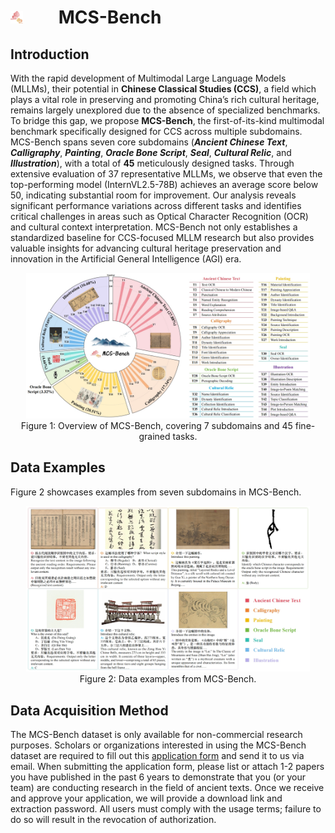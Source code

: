 <h1>
  <img src="images/figure1.png" width="20" height="20" style="margin-right: 50px; display: inline-block;" />
  MCS-Bench
</h1>


## Introduction

With the rapid development of Multimodal Large Language Models (MLLMs), their potential in **Chinese Classical Studies (CCS)**, a field which plays a vital role in preserving and promoting China’s rich cultural heritage, remains largely unexplored due to the absence of specialized benchmarks. To bridge this gap, we propose **MCS-Bench**, the first-of-its-kind multimodal benchmark specifically designed for CCS across multiple subdomains. MCS-Bench spans seven core subdomains (***Ancient Chinese Text***, ***Calligraphy***, ***Painting***, ***Oracle Bone Script***, ***Seal***, ***Cultural Relic***, and ***Illustration***), with a total of **45** meticulously designed tasks. Through extensive evaluation of 37 representative MLLMs, we observe that even the top-performing model (InternVL2.5-78B) achieves an average score below 50, indicating substantial room for improvement. Our analysis reveals significant performance variations across different tasks and identifies critical challenges in areas such as Optical Character Recognition (OCR) and cultural context interpretation. MCS-Bench not only establishes a standardized baseline for CCS-focused MLLM research but also provides valuable insights for advancing cultural heritage preservation and innovation in the Artificial General Intelligence (AGI) era.

<div align="center">
  <img src="images/figure2.png" width="90%" />
</div>

<div align="center">
Figure 1: Overview of MCS-Bench, covering 7 subdomains and 45 fine-grained tasks.
</div>

## Data Examples

Figure 2 showcases examples from seven subdomains in MCS-Bench.

<div align="center">
  <img src="images/figure3.png" width="90%" />
</div>

<div align="center">
Figure 2: Data examples from MCS-Bench.
</div>

## Data Acquisition Method

The MCS-Bench dataset is only available for non-commercial research purposes. Scholars or organizations interested in using the MCS-Bench dataset are required to fill out this [application form](Application_Form_for_Using_MCS-Bench.docx) and send it to us via email. When submitting the application form, please list or attach 1-2 papers you have published in the past 6 years to demonstrate that you (or your team) are conducting research in the field of ancient texts. Once we receive and approve your application, we will provide a download link and extraction password. All users must comply with the usage terms; failure to do so will result in the revocation of authorization.
